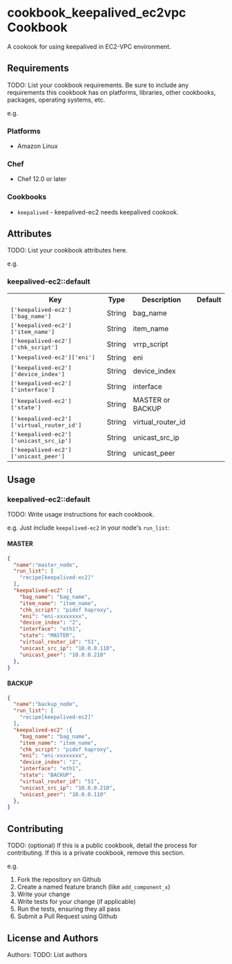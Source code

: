 # cookbook_keepalived_ec2vpc Cookbook

A cookook for using keepalived in EC2-VPC environment.

## Requirements

TODO: List your cookbook requirements. Be sure to include any requirements this cookbook has on platforms, libraries, other cookbooks, packages, operating systems, etc.

e.g.
### Platforms

- Amazon Linux

### Chef

- Chef 12.0 or later

### Cookbooks

- `keepalived` - keepalived-ec2 needs keepalived cookook.

## Attributes

TODO: List your cookbook attributes here.

e.g.
### keepalived-ec2::default

<table>
  <tr>
    <th>Key</th>
    <th>Type</th>
    <th>Description</th>
    <th>Default</th>
  </tr>
  <tr>
    <td><tt>['keepalived-ec2']['bag_name']</tt></td>
    <td>String</td>
    <td>bag_name</td>
    <td><tt></tt></td>
  </tr>
  <tr>
    <td><tt>['keepalived-ec2']['item_name']</tt></td>
    <td>String</td>
    <td>item_name</td>
    <td><tt></tt></td>
  </tr>
  <tr>
    <td><tt>['keepalived-ec2']['chk_script']</tt></td>
    <td>String</td>
    <td>vrrp_script</td>
    <td><tt></tt></td>
  </tr>
  <tr>
    <td><tt>['keepalived-ec2']['eni']</tt></td>
    <td>String</td>
    <td>eni</td>
    <td><tt></tt></td>
  </tr>
  <tr>
    <td><tt>['keepalived-ec2']['device_index']</tt></td>
    <td>String</td>
    <td>device_index</td>
    <td><tt></tt></td>
  </tr>
  <tr>
    <td><tt>['keepalived-ec2']['interface']</tt></td>
    <td>String</td>
    <td>interface</td>
    <td><tt></tt></td>
  </tr>
  <tr>
    <td><tt>['keepalived-ec2']['state']</tt></td>
    <td>String</td>
    <td>MASTER or BACKUP</td>
    <td><tt></tt></td>
  </tr>
  <tr>
    <td><tt>['keepalived-ec2']['virtual_router_id']</tt></td>
    <td>String</td>
    <td>virtual_router_id</td>
    <td><tt></tt></td>
  </tr>
  <tr>
    <td><tt>['keepalived-ec2']['unicast_src_ip']</tt></td>
    <td>String</td>
    <td>unicast_src_ip</td>
    <td><tt></tt></td>
  </tr>
  <tr>
    <td><tt>['keepalived-ec2']['unicast_peer']</tt></td>
    <td>String</td>
    <td>unicast_peer</td>
    <td><tt></tt></td>
  </tr>
</table>

## Usage

### keepalived-ec2::default

TODO: Write usage instructions for each cookbook.

e.g.
Just include `keepalived-ec2` in your node's `run_list`:

#### MASTER
```json
{
  "name":"master_node",
  "run_list": [
    "recipe[keepalived-ec2]"
  ],
  "keepalived-ec2" :{
    "bag_name": "bag_name",
    "item_name": "item_name",
    "chk_script": "pidof haproxy",
    "eni": "eni-xxxxxxxx",
    "device_index": "2",
    "interface": "eth1",
    "state": "MASTER",
    "virtual_router_id": "51",
    "unicast_src_ip": "10.0.0.110",
    "unicast_peer": "10.0.0.210"
  },
}
```

#### BACKUP
```json
{
  "name":"backup_node",
  "run_list": [
    "recipe[keepalived-ec2]"
  ],
  "keepalived-ec2" :{
    "bag_name": "bag_name",
    "item_name": "item_name",
    "chk_script": "pidof haproxy",
    "eni": "eni-xxxxxxxx",
    "device_index": "2",
    "interface": "eth1",
    "state": "BACKUP",
    "virtual_router_id": "51",
    "unicast_src_ip": "10.0.0.210",
    "unicast_peer": "10.0.0.110"
  },
}
```

## Contributing

TODO: (optional) If this is a public cookbook, detail the process for contributing. If this is a private cookbook, remove this section.

e.g.
1. Fork the repository on Github
2. Create a named feature branch (like `add_component_x`)
3. Write your change
4. Write tests for your change (if applicable)
5. Run the tests, ensuring they all pass
6. Submit a Pull Request using Github

## License and Authors

Authors: TODO: List authors
